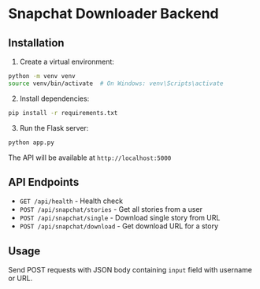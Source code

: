 
# Snapchat Downloader Backend

## Installation

1. Create a virtual environment:
```bash
python -m venv venv
source venv/bin/activate  # On Windows: venv\Scripts\activate
```

2. Install dependencies:
```bash
pip install -r requirements.txt
```

3. Run the Flask server:
```bash
python app.py
```

The API will be available at `http://localhost:5000`

## API Endpoints

- `GET /api/health` - Health check
- `POST /api/snapchat/stories` - Get all stories from a user
- `POST /api/snapchat/single` - Download single story from URL
- `POST /api/snapchat/download` - Get download URL for a story

## Usage

Send POST requests with JSON body containing `input` field with username or URL.
